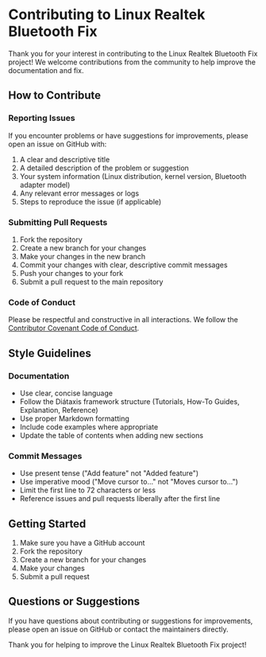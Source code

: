 # Contributing to Linux Realtek Bluetooth Fix

Thank you for your interest in contributing to the Linux Realtek Bluetooth Fix project! We welcome contributions from the community to help improve the documentation and fix.

## How to Contribute

### Reporting Issues

If you encounter problems or have suggestions for improvements, please open an issue on GitHub with:

1. A clear and descriptive title
2. A detailed description of the problem or suggestion
3. Your system information (Linux distribution, kernel version, Bluetooth adapter model)
4. Any relevant error messages or logs
5. Steps to reproduce the issue (if applicable)

### Submitting Pull Requests

1. Fork the repository
2. Create a new branch for your changes
3. Make your changes in the new branch
4. Commit your changes with clear, descriptive commit messages
5. Push your changes to your fork
6. Submit a pull request to the main repository

### Code of Conduct

Please be respectful and constructive in all interactions. We follow the [Contributor Covenant Code of Conduct](https://www.contributor-covenant.org/version/2/1/code_of_conduct/).

## Style Guidelines

### Documentation

- Use clear, concise language
- Follow the Diátaxis framework structure (Tutorials, How-To Guides, Explanation, Reference)
- Use proper Markdown formatting
- Include code examples where appropriate
- Update the table of contents when adding new sections

### Commit Messages

- Use present tense ("Add feature" not "Added feature")
- Use imperative mood ("Move cursor to..." not "Moves cursor to...")
- Limit the first line to 72 characters or less
- Reference issues and pull requests liberally after the first line

## Getting Started

1. Make sure you have a GitHub account
2. Fork the repository
3. Create a new branch for your changes
4. Make your changes
5. Submit a pull request

## Questions or Suggestions

If you have questions about contributing or suggestions for improvements, please open an issue on GitHub or contact the maintainers directly.

Thank you for helping to improve the Linux Realtek Bluetooth Fix project!